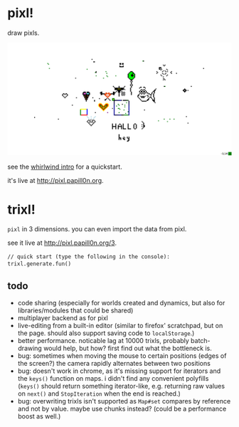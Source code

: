 # pixl!

draw pixls.

![what it looks like](screen.png)

see the [whirlwind intro][] for a quickstart.

it's live at <http://pixl.papill0n.org>.

[whirlwind intro]: https://github.com/heyLu/codegirls/blob/master/2013-12-17-christmas-special.md

# trixl!

`pixl` in 3 dimensions. you can even import the data from pixl.

see it live at <http://pixl.papill0n.org/3>.

    // quick start (type the following in the console):
    trixl.generate.fun()

## todo

* code sharing (especially for worlds created and dynamics, but also for
  libraries/modules that could be shared)
* multiplayer backend as for pixl
* live-editing from a built-in editor (similar to firefox' scratchpad,
  but on the page. should also support saving code to `localStorage`.)
* better performance. noticable lag at 10000 trixls, probably
  batch-drawing would help, but how? first find out what the bottleneck
  is.
* bug: sometimes when moving the mouse to certain positions (edges of
  the screen?) the camera rapidly alternates between two positions
* bug: doesn't work in chrome, as it's missing support for iterators and
  the `keys()` function on maps. i didn't find any convenient polyfills
  (`keys()` should return something iterator-like, e.g. returning raw
  values on `next()` and `StopIteration` when the end is reached.)
* bug: overwriting trixls isn't supported as `Map#set` compares by
  reference and not by value. maybe use chunks instead? (could be a
  performance boost as well.)
